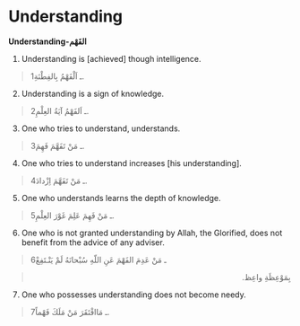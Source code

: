 Understanding
=============

**Understanding-الفَهْم**

1. Understanding is [achieved] though intelligence.

> 1ـ اَلْفَهْمُ بِالفِطْنَةِ.

2. Understanding is a sign of knowledge.

> 2ـ اَلفَهْمُ آيَةُ العِلْمِ.

3. One who tries to understand, understands.

> 3ـ مَنْ تَفَهَّمَ فَهِمَ.

4. One who tries to understand increases [his understanding].

> 4ـ مَنْ تَفَهَّمَ اِزْدادَ.

5. One who understands learns the depth of knowledge.

> 5ـ مَنْ فَهِمَ عَلِمَ غَوْرَ العِلْمِ.

6. One who is not granted understanding by Allah, the Glorified, does
not benefit from the advice of any adviser.

> 6ـ مَنْ عَدِمَ الفَهْمَ عَنِ اللّهِ سُبْحانَهُ لَمْ يَنْـتَفِعْ
<blockquote dir="rtl">
  <p>
بِمَوْعِظَةِ واعِظ.
  </p>
</blockquote>

7. One who possesses understanding does not become needy.

> 7ـ مَاافْتَقَرَ مَنْ مَلَكَ فَهْماً.


